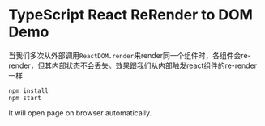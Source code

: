 TypeScript React ReRender to DOM Demo
=================================

当我们多次从外部调用`ReactDOM.render`来render同一个组件时，各组件会re-render，但其内部状态不会丢失。效果跟我们从内部触发react组件的re-render一样

```
npm install
npm start
```

It will open page on browser automatically.
